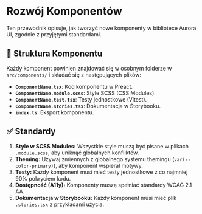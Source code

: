 # Rozwój Komponentów

Ten przewodnik opisuje, jak tworzyć nowe komponenty w bibliotece Aurora UI, zgodnie z przyjętymi standardami.

## 🧱 Struktura Komponentu

Każdy komponent powinien znajdować się w osobnym folderze w `src/components/` i składać się z następujących plików:

- **`ComponentName.tsx`**: Kod komponentu w Preact.
- **`ComponentName.module.scss`**: Style SCSS (CSS Modules).
- **`ComponentName.test.tsx`**: Testy jednostkowe (Vitest).
- **`ComponentName.stories.tsx`**: Dokumentacja w Storybooku.
- **`index.ts`**: Eksport komponentu.

## ✅ Standardy

1.  **Style w SCSS Modules:** Wszystkie style muszą być pisane w plikach `.module.scss`, aby uniknąć globalnych konfliktów.
2.  **Theming:** Używaj zmiennych z globalnego systemu themingu (`var(--color-primary)`), aby komponent wspierał motywy.
3.  **Testy:** Każdy komponent musi mieć testy jednostkowe z co najmniej 90% pokryciem kodu.
4.  **Dostępność (A11y):** Komponenty muszą spełniać standardy WCAG 2.1 AA.
5.  **Dokumentacja w Storybooku:** Każdy komponent musi mieć plik `.stories.tsx` z przykładami użycia.
